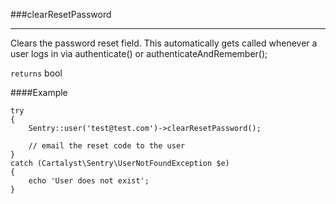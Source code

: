 <a id="clearResetPassword"></a>
###clearResetPassword

----------

Clears the password reset field. This automatically gets called whenever a user logs in via authenticate() or authenticateAndRemember();

`returns` bool

####Example

	try
	{
		Sentry::user('test@test.com')->clearResetPassword();

		// email the reset code to the user
	}
	catch (Cartalyst\Sentry\UserNotFoundException $e)
	{
		echo 'User does not exist';
	}